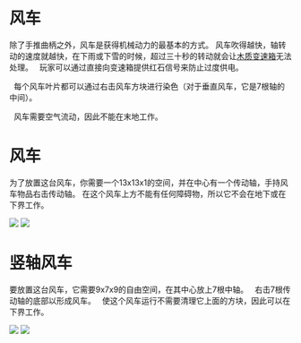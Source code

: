 # 风车

  除了手推曲柄之外，风车是获得机械动力的最基本的方式。
  风车吹得越快，轴转动的速度就越快，在下雨或下雪的时候，超过三十秒的转动就会让[木质变速箱](wooden_gearbox.md)无法处理。
  玩家可以通过直接向变速箱提供红石信号来防止过度供电。

  每个风车叶片都可以通过右击风车方块进行染色（对于垂直风车，它是7根轴的中间）。

  风车需要空气流动，因此不能在末地工作。

# 风车

  为了放置这台风车，你需要一个13x13x1的空间，并在中心有一个传动轴，手持风车物品右击传动轴。
  在这个风车上方不能有任何障碍物，所以它不会在地下或在下界工作。 
 
 ![](betterwithmods:docs/imgs/windmill-1.png)
 ![](https://betterwithmods.github.io/Documentation/imgs/windmill-1.png)    

# 竖轴风车
  要放置这台风车，它需要9x7x9的自由空间，在其中心放上7根中轴。
  右击7根传动轴的底部以形成风车。
  使这个风车运行不需要清理它上面的方块，因此可以在下界工作。

 
 ![](betterwithmods:docs/imgs/windmill-2.png)
 ![](https://betterwithmods.github.io/Documentation/imgs/windmill-2.png)
